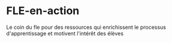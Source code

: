 # FLE-en-action
Le coin du fle pour des ressources qui enrichissent le processus d'apprentissage et motivent l'intérêt des élèves
